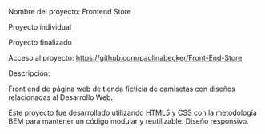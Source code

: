 Nombre del proyecto: Frontend Store

Proyecto individual

Proyecto finalizado

Acceso al proyecto: https://github.com/paulinabecker/Front-End-Store

Descripción: 

Front end de página web de tienda ficticia de camisetas con diseños relacionadas al Desarrollo Web.

Este proyecto fue desarrollado utilizando HTML5 y CSS con la metodología BEM para mantener un código modular y reutilizable. Diseño responsivo.
